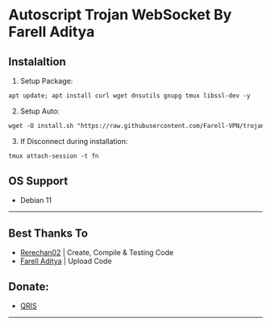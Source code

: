 # Autoscript Trojan WebSocket By Farell Aditya

## **Instalaltion**

1. Setup Package:
```html
apt update; apt install curl wget dnsutils gnupg tmux libssl-dev -y
```

2. Setup Auto:
```html
wget -O install.sh "https://raw.githubusercontent.com/Farell-VPN/trojan/main/install.sh"; chmod +x install.sh; tmux new -s fn "./install.sh"
```

3. If Disconnect during installation:
```html
tmux attach-session -t fn
```

## **OS Support**
- Debian 11
---

## Best Thanks To
- [Rerechan02](https://t.me/Rerechan02) | Create, Compile & Testing Code
- [Farell Aditya](https://github.com/farelvpn) | Upload Code

## Donate:
- [QRIS](https://t.me/fn_project/245)
---